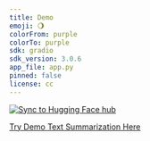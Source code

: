 ```yaml
---
title: Demo
emoji: 🌖
colorFrom: purple
colorTo: purple
sdk: gradio
sdk_version: 3.0.6
app_file: app.py
pinned: false
license: cc
---
```



[![Sync to Hugging Face hub](https://github.com/TheOphige/hugging-face-demo2/actions/workflows/main.yml/badge.svg)](https://github.com/TheOphige/hugging-face-demo2/actions/workflows/main.yml)


[Try Demo Text Summarization Here](https://huggingface.co/spaces/noahgift/demo)
